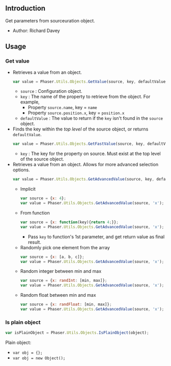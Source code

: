 ## Introduction

Get parameters from sourceuration object.

- Author: Richard Davey

## Usage

### Get value

- Retrieves a value from an object.
    ```javascript
    var value = Phaser.Utils.Objects.GetValue(source, key, defaultValue);
    ```
    - `source` : Configuration object.
    - `key` : The name of the property to retrieve from the object. For example,
        - Property `source.name`, key = `name`
        - Property `source.position.x`, key = `position.x`
    - `defaultValue` : The value to return if the `key` isn't found in the `source` object.
- Finds the key within the *top level* of the source object, or returns `defaultValue`.
    ```javascript
    var value = Phaser.Utils.Objects.GetFastValue(source, key, defaultValue);
    ```
    - `key` : The key for the property on source. Must exist at the top level of the source object.
- Retrieves a value from an object. Allows for more advanced selection options.
    ```javascript
    var value = Phaser.Utils.Objects.GetAdvancedValue(source, key, defaultValue);
    ```
    - Implicit
        ```javascript
        var source = {x: 4};
        var value = Phaser.Utils.Objects.GetAdvancedValue(source, 'x'); // value = 4
        ```
    - From function
        ```javascript
        var source = {x: function(key){return 4;}};
        var value = Phaser.Utils.Objects.GetAdvancedValue(source, 'x'); // value = 4
        ```
        - Pass `key` to function's 1st parameter, and get return value as final result.
    - Randomly pick one element from the array
        ```javascript
        var source = {x: [a, b, c]};
        var value = Phaser.Utils.Objects.GetAdvancedValue(source, 'x'); // value = random item from array [a, b, c]
        ```
    - Random integer between min and max
        ```javascript
        var source = {x: randInt: [min, max]};
        var value = Phaser.Utils.Objects.GetAdvancedValue(source, 'x'); // value = random int min~max
        ```
    - Random float between min and max
        ```javascript
        var source = {x: randFloat: [min, max]};
        var value = Phaser.Utils.Objects.GetAdvancedValue(source, 'x'); // value = random float min~max
        ```

### Is plain object

```javascript
var isPlainObject = Phaser.Utils.Objects.IsPlainObject(object);
```

Plain object:
- `var obj = {};`
- `var obj = new Object();`
